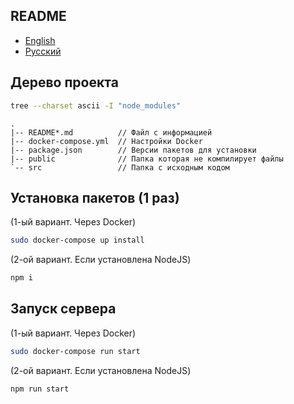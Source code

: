 ## README

- [English](README.md)
- [Русский](README-ru.md)

## Дерево проекта

```bash
tree --charset ascii -I "node_modules"
```

```
.
|-- README*.md          // Файл с информацией
|-- docker-compose.yml  // Настройки Docker
|-- package.json        // Версии пакетов для установки
|-- public              // Папка которая не компилирует файлы
`-- src                 // Папка с исходным кодом
```

## Установка пакетов (1 раз)

(1-ый вариант. Через Docker)

```bash
sudo docker-compose up install
```

(2-ой вариант. Если установлена NodeJS)

```bash
npm i
```

## Запуск сервера

(1-ый вариант. Через Docker)

```bash
sudo docker-compose run start
```

(2-ой вариант. Если установлена NodeJS)

```bash
npm run start
```

